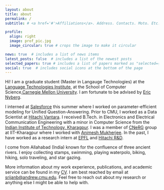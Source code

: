 ```yaml
---
layout: about
title: about
permalink: /
subtitle: # <a href='#'>Affiliations</a>. Address. Contacts. Moto. Etc.

profile:
  align: right
  image: prof_pic.jpg
  image_circular: true # crops the image to make it circular

news: true  # includes a list of news items
latest_posts: false  # includes a list of the newest posts
selected_papers: true # includes a list of papers marked as "selected={true}"
social: true  # includes social icons at the bottom of the page
---
```



Hi! I am a graduate student (Master in Langauge Technologies) at the [Language Technologies Institute](https://lti.cs.cmu.edu/), at the School of Computer Science,[Carnegie Mellon University](www.cmu.edu). I am fortunate to be advised by [Eric Nyberg](http://www.cs.cmu.edu/~ehn/). 

I interned at [Salesforce](https://www.salesforceairesearch.com/) this summer where I worked on parameter-efficient modeling for Unified Question-Answering. Prior to CMU, I worked as a Data Scientist at [Hitachi Vantara](https://www.hitachivantara.com/en-us/home.html). I received B.Tech. in Electronics and Electrical Communication Engineering with a minor in Computer Science from the [Indian Institute of Technology, Kharagpur](http://www.iitkgp.ac.in/). I was a member of [CNeRG](https://cnerg-iitkgp.github.io/) group at IIT-Kharagpur where I worked with [Animesh Mukherjee](https://cse.iitkgp.ac.in/~animeshm/). In the past, I have worked as a research intern at [EPFL](https://www.epfl.ch/labs/mlo/) and [Hitachi R&D](https://www.hitachi.com/rd/index.html).

I come from Allahabad (India) known for the confluence of three ancient rivers. I enjoy collecting stamps, swimming, playing waterpolo, biking, hiking, solo traveling, and star gazing.

More information about my work experience, publications, and academic service can be found in my [CV](https://github.com/srijan-bansal/srijan-bansal.github.io/blob/master/files/CV_Srijan_Bansal__04_23_.pdf). I am best reached by email at [srijanb@andrew.cmu.edu](srijanb@andrew.cmu.edu). Feel free to reach out about my research or anything else I might be able to help with.



<!-- 
My research focuses on machine learning and developing robust and efficient algorithms driven by clinical problems.
Applications include motion-robust 3D rendering of the human brain, real-time quality assessment in MR scans as well as pose estimation and motion characterization of fetuses.
I am advised by Prof. [Elfar Adalsteinsson](https://www.rle.mit.edu/people/directory/elfar-adalsteinsson/) and collaborate closely with Prof. [Polina Golland](https://people.csail.mit.edu/polina/) and Prof. [P. Ellen Grant](https://scholar.google.com/citations?user=W4dqZ7EAAAAJ).

I also did summer internships at Google and Meta, working on automated Ads bidding and large-scale video recommendation systems respectively.

Prior to MIT, I received my Bachelor's degree from Tsinghua University in 2018. I also spent a summer as a research assistant at Stanford, where I was advised by Prof. [John Pauly](https://web.stanford.edu/~pauly/) and Prof. [Greg Zaharchuk](https://profiles.stanford.edu/greg-zaharchuk). -->
